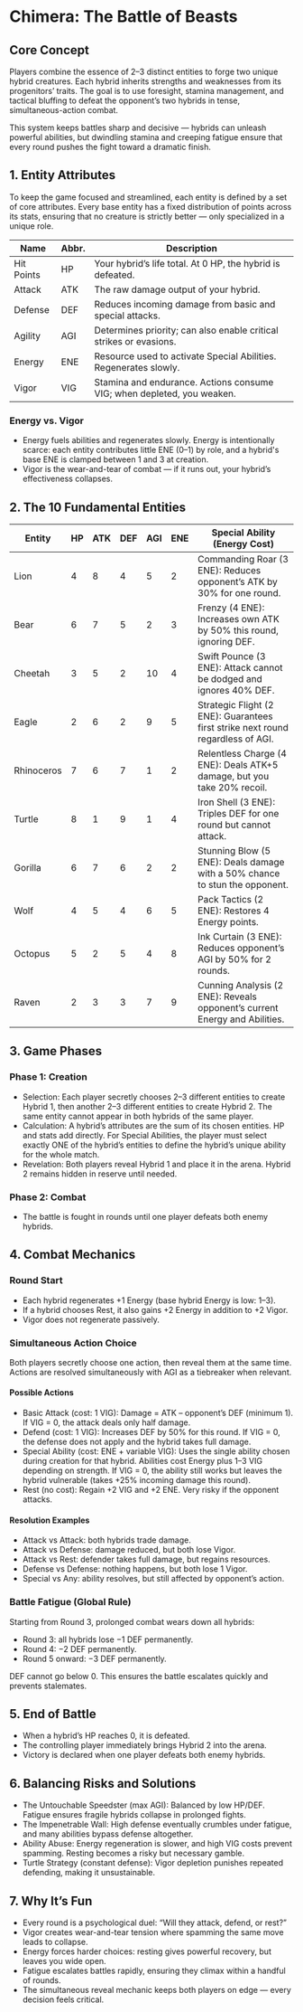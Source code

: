 # Chimera: The Battle of Beasts

## Core Concept

Players combine the essence of 2–3 distinct entities to forge two unique hybrid creatures. Each hybrid inherits strengths and weaknesses from its progenitors’ traits. The goal is to use foresight, stamina management, and tactical bluffing to defeat the opponent’s two hybrids in tense, simultaneous-action combat.

This system keeps battles sharp and decisive — hybrids can unleash powerful abilities, but dwindling stamina and creeping fatigue ensure that every round pushes the fight toward a dramatic finish.

## 1. Entity Attributes

To keep the game focused and streamlined, each entity is defined by a set of core attributes. Every base entity has a fixed distribution of points across its stats, ensuring that no creature is strictly better — only specialized in a unique role.

| Name       | Abbr. | Description                                                                |
| ---------- | ----- | -------------------------------------------------------------------------- |
| Hit Points | HP    | Your hybrid’s life total. At 0 HP, the hybrid is defeated.                 |
| Attack     | ATK   | The raw damage output of your hybrid.                                      |
| Defense    | DEF   | Reduces incoming damage from basic and special attacks.                    |
| Agility    | AGI   | Determines priority; can also enable critical strikes or evasions.         |
| Energy     | ENE   | Resource used to activate Special Abilities. Regenerates slowly.           |
| Vigor      | VIG   | Stamina and endurance. Actions consume VIG; when depleted, you weaken.     |

### Energy vs. Vigor

- Energy fuels abilities and regenerates slowly. Energy is intentionally scarce: each entity contributes little ENE (0–1) by role, and a hybrid's base ENE is clamped between 1 and 3 at creation.
- Vigor is the wear-and-tear of combat — if it runs out, your hybrid’s effectiveness collapses.

## 2. The 10 Fundamental Entities

| Entity     | HP | ATK | DEF | AGI | ENE | Special Ability (Energy Cost)                                                              |
| ---------- | -- | --- | --- | --- | --- | ------------------------------------------------------------------------------------------ |
| Lion       | 4  | 8   | 4   | 5   | 2   | Commanding Roar (3 ENE): Reduces opponent’s ATK by 30% for one round.                     |
| Bear       | 6  | 7   | 5   | 2   | 3   | Frenzy (4 ENE): Increases own ATK by 50% this round, ignoring DEF.                        |
| Cheetah    | 3  | 5   | 2   | 10  | 4   | Swift Pounce (3 ENE): Attack cannot be dodged and ignores 40% DEF.                         |
| Eagle      | 2  | 6   | 2   | 9   | 5   | Strategic Flight (2 ENE): Guarantees first strike next round regardless of AGI.           |
| Rhinoceros | 7  | 6   | 7   | 1   | 2   | Relentless Charge (4 ENE): Deals ATK+5 damage, but you take 20% recoil.                    |
| Turtle     | 8  | 1   | 9   | 1   | 4   | Iron Shell (3 ENE): Triples DEF for one round but cannot attack.                           |
| Gorilla    | 6  | 7   | 6   | 2   | 2   | Stunning Blow (5 ENE): Deals damage with a 50% chance to stun the opponent.                |
| Wolf       | 4  | 5   | 4   | 6   | 5   | Pack Tactics (2 ENE): Restores 4 Energy points.                                            |
| Octopus    | 5  | 2   | 5   | 4   | 8   | Ink Curtain (3 ENE): Reduces opponent’s AGI by 50% for 2 rounds.                           |
| Raven      | 2  | 3   | 3   | 7   | 9   | Cunning Analysis (2 ENE): Reveals opponent’s current Energy and Abilities.                 |

## 3. Game Phases

### Phase 1: Creation

- Selection: Each player secretly chooses 2–3 different entities to create Hybrid 1, then another 2–3 different entities to create Hybrid 2. The same entity cannot appear in both hybrids of the same player.
- Calculation: A hybrid’s attributes are the sum of its chosen entities. HP and stats add directly. For Special Abilities, the player must select exactly ONE of the hybrid’s entities to define the hybrid’s unique ability for the whole match.
- Revelation: Both players reveal Hybrid 1 and place it in the arena. Hybrid 2 remains hidden in reserve until needed.

### Phase 2: Combat

- The battle is fought in rounds until one player defeats both enemy hybrids.

## 4. Combat Mechanics

### Round Start

- Each hybrid regenerates +1 Energy (base hybrid Energy is low: 1–3).
- If a hybrid chooses Rest, it also gains +2 Energy in addition to +2 Vigor.
- Vigor does not regenerate passively.

### Simultaneous Action Choice

Both players secretly choose one action, then reveal them at the same time. Actions are resolved simultaneously with AGI as a tiebreaker when relevant.

#### Possible Actions

- Basic Attack (cost: 1 VIG): Damage = ATK – opponent’s DEF (minimum 1). If VIG = 0, the attack deals only half damage.
- Defend (cost: 1 VIG): Increases DEF by 50% for this round. If VIG = 0, the defense does not apply and the hybrid takes full damage.
- Special Ability (cost: ENE + variable VIG): Uses the single ability chosen during creation for that hybrid. Abilities cost Energy plus 1–3 VIG depending on strength. If VIG = 0, the ability still works but leaves the hybrid vulnerable (takes +25% incoming damage this round).
- Rest (no cost): Regain +2 VIG and +2 ENE. Very risky if the opponent attacks.

#### Resolution Examples

- Attack vs Attack: both hybrids trade damage.
- Attack vs Defense: damage reduced, but both lose Vigor.
- Attack vs Rest: defender takes full damage, but regains resources.
- Defense vs Defense: nothing happens, but both lose 1 Vigor.
- Special vs Any: ability resolves, but still affected by opponent’s action.

### Battle Fatigue (Global Rule)

Starting from Round 3, prolonged combat wears down all hybrids:

- Round 3: all hybrids lose −1 DEF permanently.
- Round 4: −2 DEF permanently.
- Round 5 onward: −3 DEF permanently.

DEF cannot go below 0. This ensures the battle escalates quickly and prevents stalemates.

## 5. End of Battle

- When a hybrid’s HP reaches 0, it is defeated.
- The controlling player immediately brings Hybrid 2 into the arena.
- Victory is declared when one player defeats both enemy hybrids.

## 6. Balancing Risks and Solutions

- The Untouchable Speedster (max AGI): Balanced by low HP/DEF. Fatigue ensures fragile hybrids collapse in prolonged fights.
- The Impenetrable Wall: High defense eventually crumbles under fatigue, and many abilities bypass defense altogether.
- Ability Abuse: Energy regeneration is slower, and high VIG costs prevent spamming. Resting becomes a risky but necessary gamble.
- Turtle Strategy (constant defense): Vigor depletion punishes repeated defending, making it unsustainable.

## 7. Why It’s Fun

- Every round is a psychological duel: “Will they attack, defend, or rest?”
- Vigor creates wear-and-tear tension where spamming the same move leads to collapse.
- Energy forces harder choices: resting gives powerful recovery, but leaves you wide open.
- Fatigue escalates battles rapidly, ensuring they climax within a handful of rounds.
- The simultaneous reveal mechanic keeps both players on edge — every decision feels critical.
